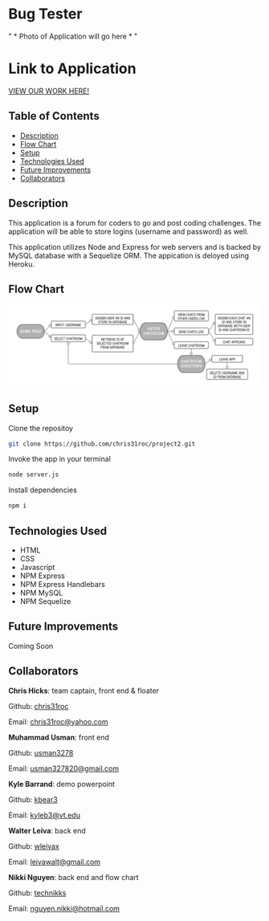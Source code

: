 # Bug Tester
" * Photo of Application will go here * "


# Link to Application
[VIEW OUR WORK HERE!]()


## Table of Contents

* [Description](#Description)
* [Flow Chart](#Flow-Chart)
* [Setup](#Setup)
* [Technologies Used](#Technologies-Used)
* [Future Improvements](#Future-Improvements)
* [Collaborators](#Collaborators)


## Description

This application is a forum for coders to go and post coding challenges. The application will be able to store logins (username and password) as well. 

This application utilizes Node and Express for web servers and is backed by MySQL database with a Sequelize ORM. The appication is deloyed using Heroku. 


## Flow Chart
![FlowChart](./images/flow-chart.png)


## Setup

Clone the repositoy 
```bash 
git clone https://github.com/chris31roc/project2.git
```

Invoke the app in your terminal
```bash
node server.js
```

Install dependencies
```bash
npm i
```


## Technologies Used

- HTML
- CSS
- Javascript
- NPM Express
- NPM Express Handlebars
- NPM MySQL
- NPM Sequelize


## Future Improvements

Coming Soon 


## Collaborators
**Chris Hicks**: team captain, front end & floater

Github: [chris31roc](https://github.com/chris31roc)

Email: chris31roc@yahoo.com

**Muhammad Usman**: front end

Github: [usman3278](https://github.com/usman3278)

Email: usman327820@gmail.com

**Kyle Barrand**: demo powerpoint

Github: [kbear3](https://github.com/kbear3)

Email: kyleb3@vt.edu

**Walter Leiva**: back end
   
Github: [wleivax](https://github.com/wleivax)

Email: leivawalt@gmail.com

**Nikki Nguyen**: back end and flow chart 
   
Github: [technikks](https://github.com/technikks)

Email: nguyen.nikki@hotmail.com
